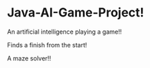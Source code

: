 # Java-AI-Game-Project!

An artificial intelligence playing a game!!

Finds a finish from the start!

A maze solver!!



